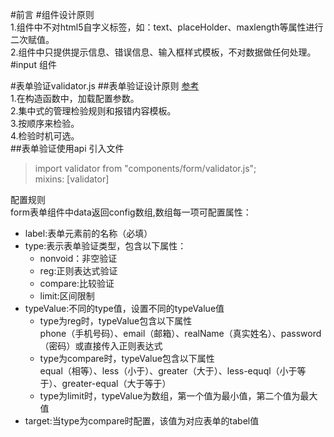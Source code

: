 #前言
#组件设计原则  
1.组件中不对html5自字义标签，如：text、placeHolder、maxlength等属性进行二次赋值。  
2.组件中只提供提示信息、错误信息、输入框样式模板，不对数据做任何处理。  
#input 组件

#表单验证validator.js
##表单验证设计原则
[参考](https://segmentfault.com/a/1190000007575302)  
1.在构造函数中，加载配置参数。  
2.集中式的管理检验规则和报错内容模板。  
3.按顺序来检验。  
4.检验时机可选。    
##表单验证使用api
引入文件  
> import validator from "components/form/validator.js";  
> mixins: [validator]  

配置规则  
form表单组件中data返回config数组,数组每一项可配置属性：  
*	label:表单元素前的名称（必填）    
*	type:表示表单验证类型，包含以下属性：  
	- nonvoid：非空验证  
    - reg:正则表达式验证  
	- compare:比较验证  
	- limit:区间限制
*	typeValue:不同的type值，设置不同的typeValue值  
	- type为reg时，typeValue包含以下属性  
    phone（手机号码）、email（邮箱）、realName（真实姓名）、password（密码）或直接传入正则表达式  
    - type为compare时，typeValue包含以下属性  
    equal（相等）、less（小于）、greater（大于）、less-equql（小于等于）、greater-equal（大于等于）  
    - type为limit时，typeValue为数组，第一个值为最小值，第二个值为最大值  
*	target:当type为compare时配置，该值为对应表单的tabel值

